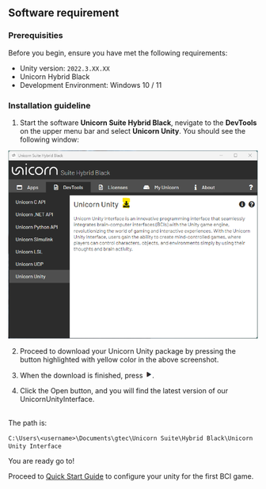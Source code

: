 ## Software requirement
### Prerequisities
Before you begin, ensure you have met the following requirements:
- Unity version: ```2022.3.XX.XX```
- Unicorn Hybrid Black
- Development Environment: Windows 10 / 11 

### Installation guideline
1. Start the software **Unicorn Suite Hybrid Black**, nevigate to the **DevTools** on the upper menu bar and select **Unicorn Unity**. You should see the following window:
<p align="center">
<img src="../Img/image.png" alt="drawing" width="600"/><br/>
</p>

2. Proceed to download your Unicorn Unity package by pressing the button highlighted with yellow color in the above screenshot. 

3. When the download is finished, press <img src="../img/iconPlay.png" alt="drawing" width="15"/>. 

4. Click the Open button, and you will find the latest version of our UnicornUnityInterface.<br/><br/>

The path is:

```
C:\Users\<username>\Documents\gtec\Unicorn Suite\Hybrid Black\Unicorn Unity Interface
```

You are ready go to!

Proceed to [Quick Start Guide](/tutorial/quick-start-guide.md) to configure your unity for the first BCI game.